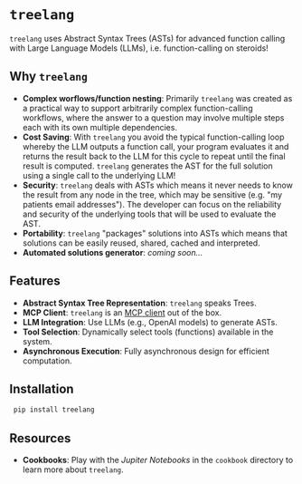 # `treelang`

`treelang` uses Abstract Syntax Trees (ASTs) for advanced function calling with Large Language Models (LLMs), i.e. function-calling on steroids! 

## Why `treelang`

- **Complex worflows/function nesting**: Primarily `treelang` was created as a practical way to support arbitrarily complex function-calling workflows, where the answer to a question may involve multiple steps each with its own multiple dependencies.
- **Cost Saving**: With `treelang` you avoid the typical function-calling loop whereby the LLM outputs a function call, your program evaluates it and returns the result back to the LLM for this cycle to repeat until the final result is computed. `treelang` generates the AST for the full solution using a single call to the underlying LLM!
- **Security**: `treelang` deals with ASTs which means it never needs to know the result from any node in the tree, which may be sensitive (e.g. "my patients email addresses"). The developer can focus on the reliability and security of the underlying tools that will be used to evaluate the AST. 
- **Portability**: `treelang` "packages" solutions into ASTs which means that solutions can be easily reused, shared, cached and interpreted.
- **Automated solutions generator**: *coming soon...*


## Features

- **Abstract Syntax Tree Representation**: `treelang` speaks Trees.
- **MCP Client**: `treelang` is an [MCP client](https://modelcontextprotocol.io/introduction) out of the box. 
- **LLM Integration**: Use LLMs (e.g., OpenAI models) to generate ASTs.
- **Tool Selection**: Dynamically select tools (functions) available in the system.
- **Asynchronous Execution**: Fully asynchronous design for efficient computation.

## Installation

  ```bash
   pip install treelang
  ```


## Resources

- **Cookbooks**: Play with the *Jupiter Notebooks* in the `cookbook` directory to learn more about `treelang`.  